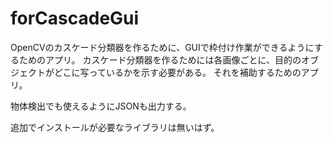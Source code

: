 # forCascadeGui
OpenCVのカスケード分類器を作るために、GUIで枠付け作業ができるようにするためのアプリ。
カスケード分類器を作るためには各画像ごとに、目的のオブジェクトがどこに写っているかを示す必要がある。
それを補助するためのアプリ。

物体検出でも使えるようにJSONも出力する。

追加でインストールが必要なライブラリは無いはず。
